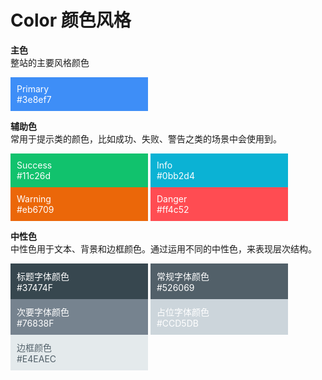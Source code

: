 <h1>Color 颜色风格</h1>

**主色**  
整站的主要风格颜色  
<div class='block primary'>
Primary<br/>
#3e8ef7
</div>  

**辅助色**  
常用于提示类的颜色，比如成功、失败、警告之类的场景中会使用到。 
<div class='block success'>
Success</br>
#11c26d
</div>
<div class='block info'>
Info</br>
#0bb2d4
</div>
<div class='block warning'>
Warning</br>
#eb6709
</div>
<div class='block danger'>
Danger</br>
#ff4c52
</div>
  
**中性色**  
中性色用于文本、背景和边框颜色。通过运用不同的中性色，来表现层次结构。
<div class='block font-color-title'>
标题字体颜色</br>
#37474F
</div>
<div class='block font-color-common'>
常规字体颜色</br>
#526069
</div>
<div class='block font-color-secondary'>
次要字体颜色</br>
#76838F
</div>
<div class='block font-color-placeholder'>
占位字体颜色</br>
#CCD5DB
</div>
<br/>
<div class='block border-color'>
边框颜色</br>
#E4EAEC
</div>
    
<style lang='scss' scoped>
    .block{
        padding:10px;
        display:inline-block;
        color:#fff;
        width:200px;
    }
    .primary{
        background-color:#3e8ef7;
    }
    .success{
        background-color:#11c26d;
    }
    .info{
        background-color:#0bb2d4;
    }
    .warning{
        background-color:#eb6709;
    }
    .danger{
        background-color:#ff4c52;
    }
    .font-color-title{
        background-color:#37474F;
    }
    .font-color-common{
        background-color:#526069;
    }
    .font-color-secondary{
        background-color:#76838F;
    }
    .font-color-placeholder{
        background-color:#CCD5DB;
    }
    .border-color{
        background-color:#E4EAEC;
        color:#526069;
    }
    .border-color-first{
        background-color:#A3AFB7;
        color:#526069;
    }
    .border-color-second{
        background-color:#CCD5DB;
        color:#526069;
    }
    .border-color-third{
        background-color:#E4EAEC;
        color:#526069;
    }
    .border-color-four{
        background-color:#F3F7F9;
        color:#526069;
    }
</style>